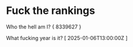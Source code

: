 # Fuck the rankings

Who the hell am I?
{ 8339627 }

What fucking year is it?
[ 2025-01-06T13:00:00Z ]
